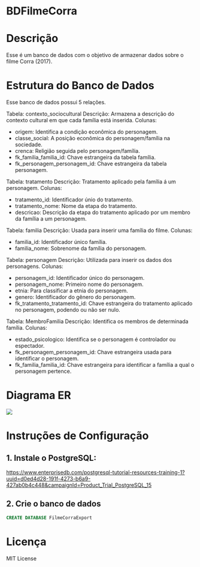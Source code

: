 # BDFilmeCorra

# Descrição
Esse é um banco de dados com o objetivo de armazenar dados sobre o filme Corra (2017).

# Estrutura do Banco de Dados
Esse banco de dados possui 5 relações. 

Tabela: contexto_sociocultural 
Descrição: Armazena a descrição do contexto cultural em que cada família está inserida. 
Colunas: 
- origem: Identifica a condição econômica do personagem. 
- classe_social: A posição econômica do personagem/família na sociedade. 
- crenca: Religião seguida pelo personagem/família. 
- fk_familia_familia_id: Chave estrangeira da tabela família. 
- fk_personagem_personagem_id: Chave estrangeira da tabela personagem.

Tabela: tratamento 
Descrição: Tratamento aplicado pela família á um personagem. 
Colunas: 
- tratamento_id: Identificador únio do tratamento. 
- tratamento_nome: Nome da etapa do tratamento. 
- descricao: Descrição da etapa do tratamento aplicado por um membro da família a um personagem.

Tabela: familia 
Descrição: Usada para inserir uma família do filme. 
Colunas:
- familia_id: Identificador único família. 
- familia_nome: Sobrenome da família do personagem.

Tabela: personagem 
Descrição: Utilizada para inserir os dados dos personagens. 
Colunas: 
- personagem_id: Identificador único do personagem. 
- personagem_nome: Primeiro nome do personagem. 
- etnia: Para classificar a etnia do personagem. 
- genero: Identificador do gênero do personagem. 
- fk_tratamento_tratamento_id: Chave estrangeira do tratamento aplicado no personagem, podendo ou não ser nulo.

Tabela: MembroFamilia 
Descrição: Identifica os membros de determinada família. 
Colunas: 
- estado_psicologico: Identifica se o personagem é controlador ou espectador. 
- fk_personagem_personagem_id: Chave estrangeira usada para identificar o personagem. 
- fk_familia_familia_id: Chave estrangeira para identificar a família a qual o personagem pertence.

# Diagrama ER
<img src=".\FilmeCorraConceitual.png">

# Instruções de Configuração
## 1. Instale o PostgreSQL:
https://www.enterprisedb.com/postgresql-tutorial-resources-training-1?uuid=d0ed4d28-191f-4273-b6a9-427ab0b4c448&campaignId=Product_Trial_PostgreSQL_15
## 2. Crie o banco de dados
```SQL
CREATE DATABASE FilmeCorraExport
```

# Licença
MIT License